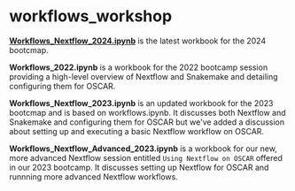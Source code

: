 # workflows_workshop

**[Workflows_Nextflow_2024.ipynb](Workflows_Nextflow_2024.ipynb)** is the latest workbook for the 2024 bootcmap. 

**Workflows_2022.ipynb** is a workbook for the 2022 bootcamp session providing a high-level overview of Nextflow and Snakemake and detailing configuring them for OSCAR. 

**Workflows_Nextflow_2023.ipynb** is an updated workbook for the 2023 bootcmap and is based on workflows.ipynb. It discusses both Nextflow and Snakemake and configuring them for OSCAR but we've added a discussion about setting up and executing a basic Nextflow workflow on OSCAR. 

**Workflows_Nextflow_Advanced_2023.ipynb** is a workbook for our new, more advanced Nextflow session entitled `Using Nextflow on OSCAR` offered in our 2023 bootcamp. It discusses setting up Nextflow for OSCAR and runnning more advanced Nextflow workflows. 
